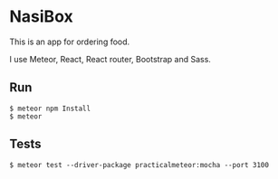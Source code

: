 # NasiBox

This is an app for ordering food.

I use Meteor, React, React router, Bootstrap and Sass.

## Run

```
$ meteor npm Install
$ meteor
```

## Tests

```
$ meteor test --driver-package practicalmeteor:mocha --port 3100
```
